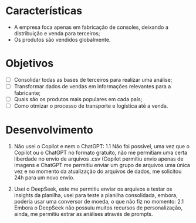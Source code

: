 # Características

- A empresa foca apenas em fabricação de consoles, deixando a distribuição e venda para terceiros;
- Os produtos são vendidos globalmente.

# Objetivos

- [ ] Consolidar todas as bases de terceiros para realizar uma análise;
- [ ] Transformar dados de vendas em informações relevantes para a fabricante;
- [ ] Quais são os produtos mais populares em cada país;
- [ ] Como otmizar o processo de transporte e logística até a venda.

# Desenvolvimento

1. Não usei o Copilot e nem o ChatGPT:
1.1 Não foi possível, uma vez que o Copilot ou o ChatGPT no formato gratuíto, não me permitiam uma certa liberdade no envio de arquivos .csv (Copilot permitiu envio apenas de imagens e ChatGPT me permitiu enviar um grupo de arquivos uma única vez e no momento da atualização do arquivos de dados, me solicitou 24h para um novo envio.

2. Usei o DeepSeek, este me permitiu enviar os arquivos e testar os insights da planilha, usei para teste a planilha consolidada, embora, poderia usar uma conversor de moeda, o que não fiz no momento:
2.1 Embora o DeepSeek não possuiu muitos recursos de personalização, ainda, me permitiu extrar as análises através de prompts.